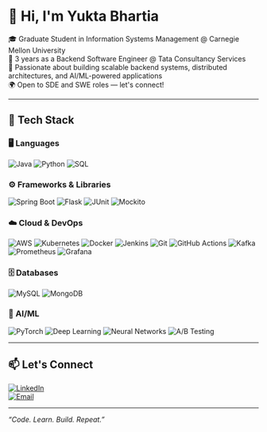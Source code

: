 # 👋 Hi, I'm Yukta Bhartia

🎓 Graduate Student in Information Systems Management @ Carnegie Mellon University  
💼 3 years as a Backend Software Engineer @ Tata Consultancy Services  
🚀 Passionate about building scalable backend systems, distributed architectures, and AI/ML-powered applications  
🌍 Open to SDE and SWE roles — let's connect!

---

## 🔧 Tech Stack

### 🖥️ Languages
![Java](https://img.shields.io/badge/Java-%23ED8B00?style=flat&logo=java&logoColor=white)
![Python](https://img.shields.io/badge/Python-%2314354C?style=flat&logo=python&logoColor=white)
![SQL](https://img.shields.io/badge/SQL-%2307405e?style=flat&logo=postgresql&logoColor=white)

### ⚙️ Frameworks & Libraries
![Spring Boot](https://img.shields.io/badge/Spring%20Boot-%236DB33F?style=flat&logo=spring-boot&logoColor=white)
![Flask](https://img.shields.io/badge/Flask-%23000000?style=flat&logo=flask&logoColor=white)
![JUnit](https://img.shields.io/badge/JUnit-25A162?style=flat&logo=java&logoColor=white)
![Mockito](https://img.shields.io/badge/Mockito-%23007ACC?style=flat&logo=java&logoColor=white)

### ☁️ Cloud & DevOps
![AWS](https://img.shields.io/badge/AWS-%23FF9900?style=flat&logo=amazonaws&logoColor=white)
![Kubernetes](https://img.shields.io/badge/Kubernetes-%23326CE5?style=flat&logo=kubernetes&logoColor=white)
![Docker](https://img.shields.io/badge/Docker-%230db7ed?style=flat&logo=docker&logoColor=white)
![Jenkins](https://img.shields.io/badge/Jenkins-%23D24939?style=flat&logo=jenkins&logoColor=white)
![Git](https://img.shields.io/badge/Git-%23F05032?style=flat&logo=git&logoColor=white)
![GitHub Actions](https://img.shields.io/badge/GitHub%20Actions-%232671E5?style=flat&logo=githubactions&logoColor=white)
![Kafka](https://img.shields.io/badge/Kafka-231F20?style=flat&logo=apachekafka&logoColor=white)
![Prometheus](https://img.shields.io/badge/Prometheus-E6522C?style=flat&logo=prometheus&logoColor=white)
![Grafana](https://img.shields.io/badge/Grafana-F46800?style=flat&logo=grafana&logoColor=white)

### 🗄️ Databases
![MySQL](https://img.shields.io/badge/MySQL-%234479A1?style=flat&logo=mysql&logoColor=white)
![MongoDB](https://img.shields.io/badge/MongoDB-%2347A248?style=flat&logo=mongodb&logoColor=white)


### 🤖 AI/ML
![PyTorch](https://img.shields.io/badge/PyTorch-%23EE4C2C?style=flat&logo=pytorch&logoColor=white)
![Deep Learning](https://img.shields.io/badge/Deep%20Learning-%23000000?style=flat&logo=deepin&logoColor=white)
![Neural Networks](https://img.shields.io/badge/Neural%20Networks-%230081C1?style=flat)
![A/B Testing](https://img.shields.io/badge/A%2FB%20Testing-%23FF6347?style=flat)


---

## 📫 Let's Connect

[![LinkedIn](https://img.shields.io/badge/-LinkedIn-blue?style=flat-square&logo=linkedin)](https://www.linkedin.com/in/bhartiayukta/)  
[![Email](https://img.shields.io/badge/-Email-red?style=flat-square&logo=gmail&logoColor=white)](mailto:yuktabhartia2024@gmail.com)  


---

_“Code. Learn. Build. Repeat.”_
